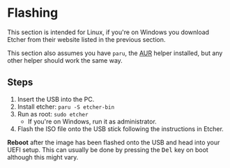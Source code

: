 # Flashing

This section is intended for Linux, if you're on Windows
you download Etcher from their website listed in the previous section.

This section also assumes you have `paru`, the [AUR](https://aur.archlinux.org/) helper installed, but any other helper should work the same way.

## Steps

1. Insert the USB into the PC.
2. Install etcher: `paru -S etcher-bin`
3. Run as root: `sudo etcher`
    - If you're on Windows, run it as administrator.
4. Flash the ISO file onto the USB stick following the instructions in Etcher.

__Reboot__ after the image has been flashed onto the USB and head into your UEFI setup.
This can usually be done by pressing the <kbd>Del</kbd> key on boot although this might vary.

